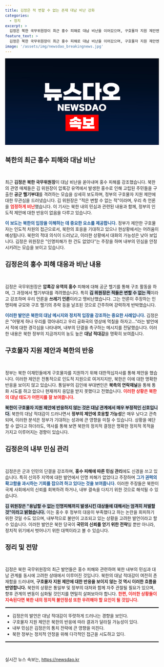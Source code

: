 ```yaml
---
title: 김정은 적 변할 수 없는 존재 대남 비난 강화
categories:
  - 정치
excerpt: >
  김정은 북한 국무위원장이 최근 홍수 피해로 대남 비난을 이어갔으며, 구호물자 지원 제안엔 무응답했습니다. 정부의 인명피해 분석을 반박하며 적대적인 태도를 고수하는 북한의 모습이 드러났습니다. 클릭하여 더욱 심층적인 내용을 확인하세요!
feature_text: >
  김정은 북한 국무위원장이 최근 홍수 피해로 대남 비난을 이어갔으며, 구호물자 지원 제안엔 무응답했습니다. 정부의 인명피해 분석을 반박하며 적대적인 태도를 고수하는 북한의 모습이 드러났습니다. 클릭하여 더욱 심층적인 내용을 확인하세요!
image: '/assets/img/newsdao_breakingnews.jpg'
---
```


<p><img src="/assets/img/newsdao_breakingnews.jpg" alt="ranknews 속보" /></p>

<h2 data-ke-size="size26">북한의 최근 홍수 피해와 대남 비난</h2>

<p data-ke-size="size16">&nbsp;</p>

<p data-ke-size="size16">최근 <b>김정은 북한 국무위원장</b>이 대남 비난을 쏟아내며 홍수 피해를 강조했습니다. 북한의 관영 매체들은 김 위원장이 압록강 유역에서 발생한 홍수로 인해 고립된 주민들을 구출한 <b>공군 헬기부대</b>를 격려하는 모습을 상세히 보도하며, 정부의 구호물자 지원 제안에 대한 무관심을 드러냈습니다. 김 위원장은 "적은 변할 수 없는 적"이라며, 우리 측 언론을 <b><span style="color: #ee2323;">엄정하게 비난</span></b>했습니다. 이 기사는 북한 내의 민심과 관련된 내용과 함께, 정부의 인도적 제안에 대한 반응이 없음을 다루고 있습니다.</p>

<p data-ke-size="size16"><b><span style="color: #1a5490;">이 보도는 북한의 입장을 이해하는 데 중요한 요소를 제공합니다.</span></b> 정부가 제안한 구호물자는 인도적 차원의 접근으로서, 북한의 호응을 기대하고 있으나 현상황에서는 어려움이 예상됩니다. 북한의 적대 의식이 드러났고, 이러한 상황에서 대화의 가능성은 낮아 보입니다. 김정은 위원장은 "인명피해가 한 건도 없었다"는 주장을 하며 내부의 민심을 안정시키려는 모습을 보이고 있습니다.</p>

<h2 data-ke-size="size26">김정은의 홍수 피해 대응과 비난 내용</h2>

<p data-ke-size="size16">&nbsp;</p>

<p data-ke-size="size16">김정은 국무위원장은 <b>압록강 유역의 홍수</b> 피해에 대해 공군 헬기를 통해 구조 활동을 하며, 그 과정에서 헬기부대를 격려했습니다. 특히 <b><span style="background-color: #21538527;">김 위원장은 적들은 변할 수 없는 적</span></b>이라고 강조하며 우리 언론을 <b>쓰레기 언론</b>이라고 맹비난했습니다. 그는 언론이 주장하는 인명피해 규모와 구조 헬기의 추락 등을 날조된 것으로 간주하며 강력하게 반박했습니다.</p>

<p data-ke-size="size16"><b><span style="color: #1a5490;">이러한 발언은 북한의 대남 메시지와 정치적 입장을 강조하는 중요한 사례입니다.</span></b> 김정은은 "어떻게 하나 우리를 깎아내리고 우리 공화국의 영상에 먹칠을 하자고…"라는 발언에서 적에 대한 경각심을 나타내며, 내부의 단결을 촉구하는 메시지를 전달했습니다. 이러한 내용은 북한 정부의 지금까지의 농도 높은 <b>대남 적대감</b>을 명확히 보여줍니다.</p>

<h2 data-ke-size="size26">구호물자 지원 제안과 북한의 반응</h2>

<p data-ke-size="size16">&nbsp;</p>

<p data-ke-size="size16">정부는 북한 이재민들에게 구호물자를 지원하기 위해 대한적십자사를 통해 제안을 했습니다. 이러한 제안은 전통적으로 인도적 지원으로 여겨지지만, 북한은 이에 대한 명확한 반응을 보이지 않고 있습니다. 통일부의 김인애 부대변인은 <b>북측의 연락채널</b>을 통해 통화 시도를 하고 있으나 현재까지 응답을 받지 못했다고 전했습니다. <b><span style="color: #ee2323;">이러한 상황은 북한의 대남 태도가 어떤지를 잘 보여줍니다.</span></b></p>

<p data-ke-size="size16"><b><span style="background-color: #21538527;">북한이 구호물자 지원 제안에 반응하지 않는 것은 대남 관계에서 매우 부정적인 신호입니다.</span></b> 북한의 대남 적대감이 드러나면서 <b>정부의 제안에 호응할 가능성</b>은 매우 낮다고 관측되며, 이러한 분석은 정부가 기대하는 성과에 큰 영향을 미칠 수 있습니다. 상황을 예단할 수 없다고 하더라도, 역사를 통해 보면 북한의 정치적 결정은 명확한 정치적 목적을 가지고 이루어지는 경향이 있습니다.</p>

<h2 data-ke-size="size26">김정은의 내부 민심 관리</h2>

<p data-ke-size="size16">&nbsp;</p>

<p data-ke-size="size16">김정은은 군과 인민의 단결을 강조하며, <b>홍수 피해에 따른 민심 관리</b>에도 신경을 쓰고 있습니다. 특히 신의주 지역에 대한 발언에서 인명 피해가 없었다고 주장하며 <b><span style="color: #1a5490;">그가 권력의 확고함을 과시하는 기회를 잡으려 하고 있다는 것을 보여줍니다.</span></b> 이러한 주장들은 북한이 국제 사회에서의 신뢰를 회복하려 하거나, 내부 결속을 다지기 위한 것으로 해석될 수 있습니다.</p>

<p data-ke-size="size16"><b><span style="background-color: #21538527;">김 위원장은 "용납할 수 없는 인명피해까지 발생시킨 대상들에 대해서는 엄격히 처벌할 것"이라고 밝혔습니다.</span></b> 이는 홍수 후 정부의 대응이 부족했다고 하는 논란을 회피하기 위한 것일 수도 있으며, 내부적으로 불만이 고조되고 있는 상황을 고려한 발언이라고 할 수 있습니다. 이러한 발언은 북한 당국이 <b>국민의 신뢰를 얻기 위한 전략</b>일 뿐만 아니라, 정치적 위기에서 벗어나기 위한 대책이라고 볼 수 있습니다.</p>

<h2 data-ke-size="size26">정리 및 전망</h2>

<p data-ke-size="size16">&nbsp;</p>

<p data-ke-size="size16">김정은 북한 국무위원장의 최근 발언들은 홍수 피해와 관련하여 북한 내부의 민심과 대남 관계를 동시에 고려한 상태에서 이루어진 것입니다. 북한의 대남 적대감이 여전히 존재함을 드러내며, <b>구호물자 지원 제안에 대한 반응을 보이지 않는 것 역시 이러한 흐름을 반영합니다.</b> 북한의 상황은 통일부 및 정부의 대처와 함께 자주 관찰될 필요가 있으며, 향후 관계의 변동이 심화될 것인지를 면밀히 살펴보아야 합니다. <b><span style="color: #ee2323;">한편, 이러한 상황들이 지속된다면 북한 내의 정치적 불안정성 또한 우려해야 할 요인이 될 것입니다.</span></b></p> 

<hr style="height: 2px; border: solid 1px #c0c0c0;"/>

<ul>
  <li>김정은의 발언은 대남 적대감이 뚜렷하게 드러나는 경향을 보인다.</li>
  <li>구호물자 지원 제안은 북한의 반응에 따라 결과가 달라질 가능성이 있다.</li>
  <li>내부 민심은 김정은의 통치 전략에 큰 영향을 미친다.</li>
  <li>북한 정부는 정치적 안정을 위해 다각적인 접근을 시도하고 있다.</li>
</ul> 

<hr style="height: 2px; border: solid 1px #c0c0c0;"/> 

<p data-ke-size="size16">&nbsp;</p>
실시간 뉴스 속보는, <a href="https://newsdao.kr" rel="dofollow">https://newsdao.kr</a>


